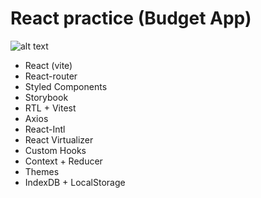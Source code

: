 # React practice (Budget App)

![alt text](https://github.com/[username]/[reponame]/blob/[branch]/image.jpg?raw=true)

-   React (vite)
-   React-router
-   Styled Components
-   Storybook
-   RTL + Vitest
-   Axios
-   React-Intl
-   React Virtualizer
-   Custom Hooks
-   Context + Reducer
-   Themes
-   IndexDB + LocalStorage
